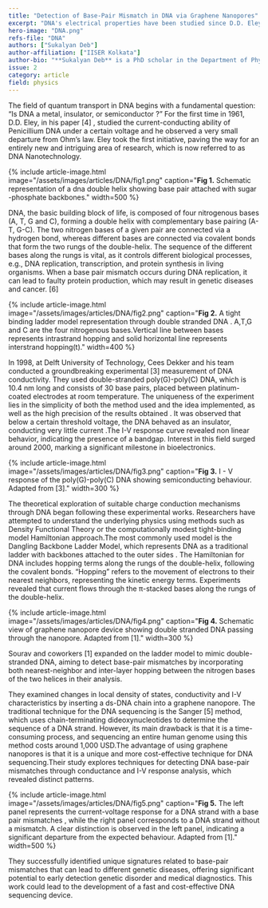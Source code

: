```yaml
---
title: "Detection of Base-Pair Mismatch in DNA via Graphene Nanopores"
excerpt: "DNA's electrical properties have been studied since D.D. Eley and Cees Dekker's work, revealing its nonlinear I-V characteristics. This led to extensive research on charge transport mechanisms using models like the Dangling Backbone Ladder Model. Recently, Sourav and coworkers advanced these models to detect DNA base-pair mismatches via conductance and I-V analysis, with potential applications in genetic disorder detection and medical diagnostics."
hero-image: "DNA.png"
refs-file: "DNA"
authors: ["Sukalyan Deb"]
author-affiliation: ["IISER Kolkata"]
author-bio: "**Sukalyan Deb** is a PhD scholar in the Department of Physical Sciences at IISER Kolkata, currently working in theoretical physics, focusing on strongly correlated systems."
issue: 2
category: article
field: physics
---
```


The field of quantum transport in DNA begins with a fundamental question: “Is DNA a metal, insulator, or semiconductor ?” For the first time in 1961, D.D. Eley, in his paper [4] , studied the current-conducting ability of Penicillium DNA under a certain voltage and he observed a very small departure from Ohm’s law. Eley took the first initiative, paving the way for an entirely new and intriguing area of research, which is now referred to as DNA Nanotechnology.

{% include article-image.html image="/assets/images/articles/DNA/fig1.png" caption="**Fig 1.** Schematic representation of a dna double helix showing base pair attached with sugar -phosphate backbones." width=500 %}

DNA, the basic building block of life, is composed of four nitrogenous bases (A, T, G and C), forming a double helix with complementary base pairing (A-T, G-C). The two nitrogen bases of a given pair are connected via a hydrogen bond, whereas different bases are connected via covalent bonds that form the two rungs of the double-helix. The sequence of the different bases along the rungs is vital, as it controls different biological processes, e.g., DNA replication, transcription, and protein synthesis in living organisms. When a base pair mismatch occurs during DNA replication, it can lead to faulty protein production, which may result in genetic diseases and cancer. [6]

{% include article-image.html image="/assets/images/articles/DNA/fig2.png" caption="**Fig 2.** A tight binding ladder model representation through double stranded DNA . A,T,G and C are the four nitrogenous bases.Vertical line between bases represents intrastrand hopping and solid horizontal line represents interstrand hopping(t)." width=400 %}

In 1998, at Delft University of Technology, Cees Dekker and his team conducted a groundbreaking experimental [3] measurement of DNA conductivity. They used double-stranded poly(G)-poly(C) DNA, which is 10.4 nm long and consists  of 30 base pairs, placed between platinum-coated electrodes at room temperature. The uniqueness of the experiment lies in the simplicity of both the method used and the idea implemented, as well as the high precision of the results obtained . It was observed that below a certain threshold voltage, the DNA behaved as an insulator, conducting very little current .The I-V response curve revealed non linear behavior, indicating the presence of a bandgap. Interest in this field surged around 2000, marking a significant milestone in bioelectronics.

{% include article-image.html image="/assets/images/articles/DNA/fig3.png" caption="**Fig 3.** I - V response of the poly(G)-poly(C) DNA showing semiconducting behaviour. Adapted from [3]." width=300 %}

The theoretical exploration of suitable charge conduction mechanisms through DNA began following these experimental works. Researchers have attempted to understand the underlying physics using methods such as Density Functional Theory or the computationally modest tight-binding model Hamiltonian approach.The most commonly used model is the Dangling Backbone Ladder Model, which represents DNA as a traditional ladder with backbones attached to the outer sides . The Hamiltonian for DNA includes hopping terms along the rungs of the double-helix, following the covalent bonds. “Hopping” refers to the movement of electrons to their nearest neighbors, representing the kinetic energy terms. Experiments revealed that current flows through the π-stacked bases along the rungs of the double-helix.

{% include article-image.html image="/assets/images/articles/DNA/fig4.png" caption="**Fig 4.** Schematic view of graphene nanopore device showing double stranded DNA passing through the nanopore. Adapted from [1]." width=300 %}

Sourav and coworkers [1] expanded on the ladder model to mimic double-stranded DNA, aiming to detect base-pair mismatches by incorporating both nearest-neighbor and inter-layer hopping between the nitrogen bases of the two helices in their analysis.

They examined changes in local density of states, conductivity and I-V characteristics by inserting a ds-DNA chain into a graphene nanopore. The traditional  technique  for the DNA sequencing is the Sanger [5] method, which uses chain-terminating dideoxynucleotides to determine the sequence of a DNA strand. However, its main drawback is that it is a time-consuming process, and sequencing an entire human genome using this method costs around 1,000 USD.The advantage of using graphene nanopores is that it is a unique and more cost-effective technique for DNA sequencing.Their study explores techniques for detecting DNA base-pair mismatches through conductance and I-V response analysis, which revealed distinct patterns.

{% include article-image.html image="/assets/images/articles/DNA/fig5.png" caption="**Fig 5.** The left panel represents the current-voltage response for a DNA strand with a base pair mismatches , while the right panel corresponds to a DNA strand without a mismatch. A clear distinction is observed in the left panel, indicating a significant departure from the expected behaviour. Adapted from [1]." width=500 %}

They successfully identified unique signatures related to base-pair mismatches that can lead to different genetic diseases, offering significant potential to early detection genetic disorder and medical diagnostics. This work could lead to the development of a fast and cost-effective DNA sequencing device.


